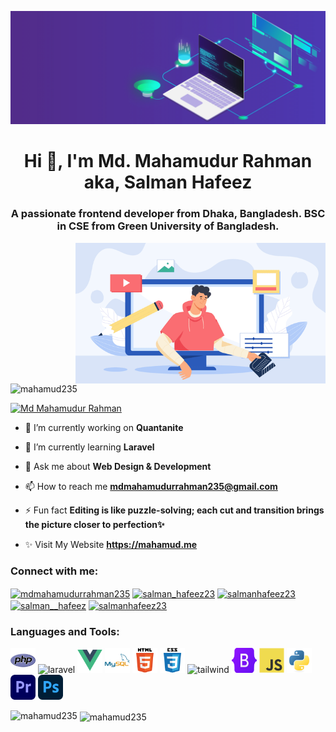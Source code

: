 ![MasterHead](https://raw.githubusercontent.com/Mahamud235/Mahamud235/main/header.gif)
<h1 align="center">Hi 👋, I'm Md. Mahamudur Rahman aka, Salman Hafeez</h1>
<h3 align="center">A passionate frontend developer from Dhaka, Bangladesh. BSC in CSE from Green University of Bangladesh.</h3>
<img align="right" alt="Coding" width="400" src="https://raw.githubusercontent.com/Mahamud235/Mahamud235/main/gif.gif"> 

<p align="left"> <img src="https://komarev.com/ghpvc/?username=mahamud235&label=Profile%20views&color=0e75b6&style=flat" alt="mahamud235" /> </p>

<p align="left"> <a href="https://www.linkedin.com/in/mahamud235" target="blank"><img src="https://img.shields.io/twitter/follow/Md Mahamudur Rahman?logo=twitter&style=for-the-badge" alt="Md Mahamudur Rahman" /></a> </p>

- 🔭 I’m currently working on **Quantanite**

- 🌱 I’m currently learning **Laravel**

- 💬 Ask me about **Web Design & Development**

- 📫 How to reach me **mdmahamudurrahman235@gmail.com**

- ⚡ Fun fact **Editing is like puzzle-solving; each cut and transition brings the picture closer to perfection✨**

- ✨ Visit My Website **https://mahamud.me**
  

<h3 align="left">Connect with me:</h3>
<p align="left">
  <a href="https://linkedin.com/in/mahamud235" target="_blank"><img align="center" src="https://raw.githubusercontent.com/rahuldkjain/github-profile-readme-generator/master/src/images/icons/Social/linked-in-alt.svg" alt="mdmahamudurrahman235" height="30" width="40" /></a>
  <a href="https://twitter.com/Mahamud235" target="_blank"><img align="center" src="https://raw.githubusercontent.com/rahuldkjain/github-profile-readme-generator/master/src/images/icons/Social/twitter.svg" alt="salman_hafeez23" height="30" width="40" /></a>
  <a href="https://fb.com/salmanhafeez23" target="_blank"><img align="center" src="https://raw.githubusercontent.com/rahuldkjain/github-profile-readme-generator/master/src/images/icons/Social/facebook.svg" alt="salmanhafeez23" height="30" width="40" /></a>
  <a href="https://instagram.com/salman__hafeez" target="_blank"><img align="center" src="https://raw.githubusercontent.com/rahuldkjain/github-profile-readme-generator/master/src/images/icons/Social/instagram.svg" alt="salman__hafeez" height="30" width="40" /></a>
  <a href="https://www.youtube.com/@salmanhafeez23" target="_blank"><img align="center" src="https://raw.githubusercontent.com/rahuldkjain/github-profile-readme-generator/master/src/images/icons/Social/youtube.svg" alt="salmanhafeez23" height="30" width="40" /></a>
</p>


<h3 align="left">Languages and Tools:</h3>

<p align="left"> 
  <img src="https://raw.githubusercontent.com/devicons/devicon/master/icons/php/php-original.svg" alt="php" width="40" height="40"/>
  <img src="https://cdn.worldvectorlogo.com/logos/laravel-2.svg" alt="laravel" width="40" height="40"/>
  <img src="https://raw.githubusercontent.com/devicons/devicon/master/icons/vuejs/vuejs-original.svg" alt="vuejs" width="40" height="40"/>
  <img src="https://raw.githubusercontent.com/devicons/devicon/master/icons/mysql/mysql-original-wordmark.svg" alt="mysql" width="40" height="40"/>
  <img src="https://raw.githubusercontent.com/devicons/devicon/master/icons/html5/html5-original-wordmark.svg" alt="html5" width="40" height="40"/>
  <img src="https://raw.githubusercontent.com/devicons/devicon/master/icons/css3/css3-original-wordmark.svg" alt="css3" width="40" height="40"/>
  <img src="https://www.vectorlogo.zone/logos/tailwindcss/tailwindcss-icon.svg" alt="tailwind" width="40" height="40"/>
  <img src="https://raw.githubusercontent.com/Mahamud235/Mahamud235/989b73d960842994fe980869777aa6f8a018eee3/bootstrap.svg" alt="bootstrap" width="40" height="40"/>
  <img src="https://raw.githubusercontent.com/devicons/devicon/master/icons/javascript/javascript-original.svg" alt="javascript" width="40" height="40"/>
  <img src="https://raw.githubusercontent.com/devicons/devicon/master/icons/python/python-original.svg" alt="python" width="40" height="40"/>
  <img src="https://raw.githubusercontent.com/Mahamud235/Mahamud235/86506c1eb3859752081da0a968f327d88dafca14/Premiere%20Pro.svg" alt="Premier Pro" width="40" height="40"/>
<img src="https://raw.githubusercontent.com/Mahamud235/Mahamud235/2ecd3ab62fbaa92fb0f46bf93f59c17ad1e63ad8/ps.svg" alt="photoshop" width="40" height="40"/>
</p>

<p><img align="left" src="https://github-readme-stats.vercel.app/api/top-langs?username=mahamud235&show_icons=true&locale=en&layout=compact" alt="mahamud235" /></p>

<p>&nbsp;<img align="center" src="https://github-readme-stats.vercel.app/api?username=mahamud235&show_icons=true&locale=en" alt="mahamud235" /></p>


